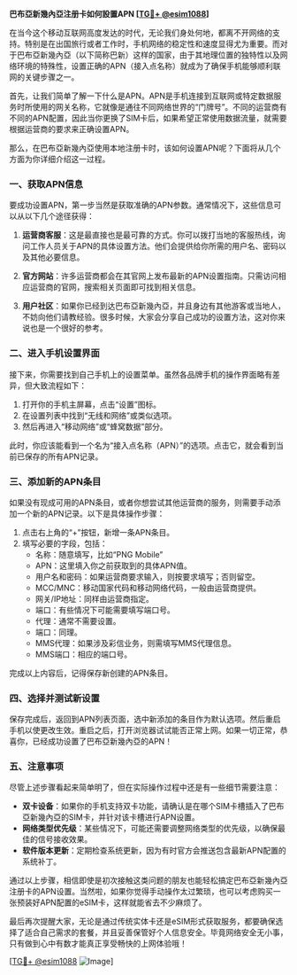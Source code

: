 **巴布亞新幾內亞注册卡如何設置APN [[TG💪+ @esim1088](https://t.me/s/esim1088)]**

在当今这个移动互联网高度发达的时代，无论我们身处何地，都离不开网络的支持。特别是在出国旅行或者工作时，手机网络的稳定性和速度显得尤为重要。而对于巴布亞新幾內亞（以下简称巴新）这样的国家，由于其地理位置的独特性以及网络环境的特殊性，设置正确的APN（接入点名称）就成为了确保手机能够顺利联网的关键步骤之一。

首先，让我们简单了解一下什么是APN。APN是手机连接到互联网或特定数据服务时所使用的网关名称，它就像是通往不同网络世界的“门牌号”。不同的运营商有不同的APN配置，因此当你更换了SIM卡后，如果希望正常使用数据流量，就需要根据运营商的要求来正确设置APN。

那么，在巴布亞新幾內亞使用本地注册卡时，该如何设置APN呢？下面将从几个方面为你详细介绍这一过程。

### 一、获取APN信息

要成功设置APN，第一步当然是获取准确的APN参数。通常情况下，这些信息可以从以下几个途径获得：

1. **运营商客服**：这是最直接也是最可靠的方式。你可以拨打当地的客服热线，询问工作人员关于APN的具体设置方法。他们会提供给你所需的用户名、密码以及其他必要信息。
   
2. **官方网站**：许多运营商都会在其官网上发布最新的APN设置指南。只需访问相应运营商的官网，搜索相关页面即可找到相关信息。

3. **用户社区**：如果你已经到达巴布亞新幾內亞，并且身边有其他游客或当地人，不妨向他们请教经验。很多时候，大家会分享自己成功的设置方法，这对你来说也是一个很好的参考。

### 二、进入手机设置界面

接下来，你需要找到自己手机上的设置菜单。虽然各品牌手机的操作界面略有差异，但大致流程如下：

1. 打开你的手机主屏幕，点击“设置”图标。
2. 在设置列表中找到“无线和网络”或类似选项。
3. 然后再进入“移动网络”或“蜂窝数据”部分。

此时，你应该能看到一个名为“接入点名称（APN）”的选项。点击它，就会看到当前已保存的所有APN记录。

### 三、添加新的APN条目

如果没有现成可用的APN条目，或者你想尝试其他运营商的服务，则需要手动添加一个新的APN记录。以下是具体操作步骤：

1. 点击右上角的“+”按钮，新增一条APN条目。
2. 填写必要的字段，包括：
   - 名称：随意填写，比如“PNG Mobile”
   - APN：这里填入你之前获取到的具体APN值。
   - 用户名和密码：如果运营商要求输入，则按要求填写；否则留空。
   - MCC/MNC：移动国家代码和移动网络代码，一般由运营商提供。
   - 网关/IP地址：同样由运营商指定。
   - 端口：有些情况下可能需要填写端口号。
   - 代理：通常不需要设置。
   - 端口：同理。
   - MMS代理：如果涉及彩信业务，则需填写MMS代理信息。
   - MMS端口：相应的端口号。

完成以上内容后，记得保存新创建的APN条目。

### 四、选择并测试新设置

保存完成后，返回到APN列表页面，选中新添加的条目作为默认选项。然后重启手机以使更改生效。重启之后，打开浏览器试试能否正常上网。如果一切正常，恭喜你，已经成功设置了巴布亞新幾內亞的APN！

### 五、注意事项

尽管上述步骤看起来简单明了，但在实际操作过程中还是有一些细节需要注意：

- **双卡设备**：如果你的手机支持双卡功能，请确认是在哪个SIM卡槽插入了巴布亞新幾內亞的SIM卡，并针对该卡槽进行APN设置。
- **网络类型优先级**：某些情况下，可能还需要调整网络类型的优先级，以确保最佳的信号接收效果。
- **软件版本更新**：定期检查系统更新，因为有时官方会推送包含最新APN配置的系统补丁。

通过以上步骤，相信即使是初次接触这类问题的朋友也能轻松搞定巴布亞新幾內亞注册卡的APN设置。当然啦，如果你觉得手动操作太过繁琐，也可以考虑购买一张预装好APN配置的eSIM卡，这样就能省去不少麻烦了。

最后再次提醒大家，无论是通过传统实体卡还是eSIM形式获取服务，都要确保选择了适合自己需求的套餐，并且妥善保管好个人信息安全。毕竟网络安全无小事，只有做到心中有数才能真正享受畅快的上网体验哦！

[[TG💪+ @esim1088](https://t.me/s/esim1088) ![Image](https://i.postimg.cc/4NQfJmqS/Snipaste-2025-05-13-00-14-12.png)]